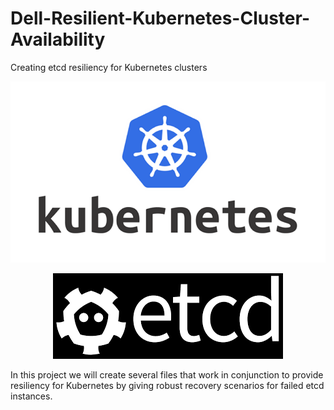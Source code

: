 # Dell-Resilient-Kubernetes-Cluster-Availability
Creating etcd resiliency for Kubernetes clusters

![Kubernetes image!](/images/Kubernetes_logo.png "Kubernetes logo")

<!-- <p align="center">
  ![Etcd image!](/images/etcd.png "etcd logo")
</p> -->

<p align="center">
  <img src="images/etcd.png" alt="etcd logo"/>
</p>

In this project we will create several files that work in conjunction to provide resiliency for Kubernetes by giving robust recovery scenarios for failed etcd instances. 
